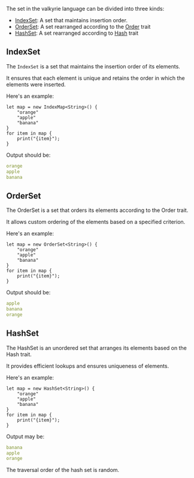 The set in the valkyrie language can be divided into three kinds:

- [IndexSet](#indexset): A set that maintains insertion order.
- [OrderSet](#orderset): A set rearranged according to the [Order]() trait
- [HashSet](#hashset): A set rearranged according to [Hash]() trait

## IndexSet

The `IndexSet` is a set that maintains the insertion order of its elements.

It ensures that each element is unique and retains the order in which the elements were inserted.

Here's an example:

```vk
let map = new IndexMap<String>() {
    "orange"
    "apple"
    "banana"
}
for item in map {
    print("{item}");
}
```

Output should be:

```yaml
orange
apple
banana
```

## OrderSet

The OrderSet is a set that orders its elements according to the Order trait.

It allows custom ordering of the elements based on a specified criterion.

Here's an example:

```vk
let map = new OrderSet<String>() {
    "orange"
    "apple"
    "banana"
}
for item in map {
    print("{item}");
}
```

Output should be:

```yaml
apple
banana
orange
```

## HashSet

The HashSet is an unordered set that arranges its elements based on the Hash trait.

It provides efficient lookups and ensures uniqueness of elements.

Here's an example:

```vk
let map = new HashSet<String>() {
    "orange"
    "apple"
    "banana"
}
for item in map {
    print("{item}");
}
```

Output may be:

```yaml
banana
apple
orange
```

The traversal order of the hash set is random.
